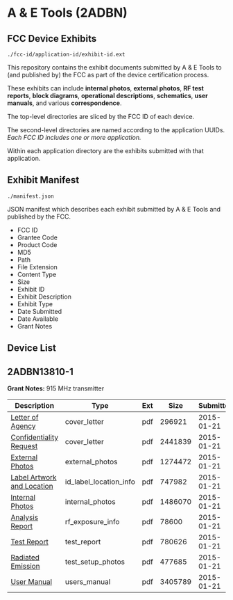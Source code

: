 # A & E Tools (2ADBN)
## FCC Device Exhibits

```
./fcc-id/application-id/exhibit-id.ext
```

This repository contains the exhibit documents submitted by A & E Tools to (and published by) the FCC as part of the device certification process.

These exhibits can include **internal photos**, **external photos**, **RF test reports**, **block diagrams**, **operational descriptions**, **schematics**, **user manuals**, and various **correspondence**.

The top-level directories are sliced by the FCC ID of each device.

The second-level directories are named according to the application UUIDs. *Each FCC ID includes one or more application.*

Within each application directory are the exhibits submitted with that application. 

## Exhibit Manifest

```
./manifest.json
```

JSON manifest which describes each exhibit submitted by A & E Tools and published by the FCC.

- FCC ID
- Grantee Code
- Product Code
- MD5
- Path
- File Extension
- Content Type
- Size
- Exhibit ID
- Exhibit Description
- Exhibit Type
- Date Submitted
- Date Available
- Grant Notes

## Device List
## 2ADBN13810-1
**Grant Notes:** 915 MHz transmitter

| Description | Type | Ext | Size | Submitted | Available |
| ----------- | ---- | --- | ---- | --------- | --------- |
| [Letter of Agency](2ADBN13810-1/00cbcc580b0add4bceb1f03a25e59543/2510029.pdf) | cover_letter | pdf | 296921 | 2015-01-21 | 2015-01-21 |
| [Confidentiality Request](2ADBN13810-1/00cbcc580b0add4bceb1f03a25e59543/2510030.pdf) | cover_letter | pdf | 2441839 | 2015-01-21 | 2015-01-21 |
| [External Photos](2ADBN13810-1/00cbcc580b0add4bceb1f03a25e59543/2510037.pdf) | external_photos | pdf | 1274472 | 2015-01-21 | 2015-07-21 |
| [Label Artwork and Location](2ADBN13810-1/00cbcc580b0add4bceb1f03a25e59543/2510039.pdf) | id_label_location_info | pdf | 747982 | 2015-01-21 | 2015-01-21 |
| [Internal Photos](2ADBN13810-1/00cbcc580b0add4bceb1f03a25e59543/2510038.pdf) | internal_photos | pdf | 1486070 | 2015-01-21 | 2015-07-21 |
| [Analysis Report](2ADBN13810-1/00cbcc580b0add4bceb1f03a25e59543/2510040.pdf) | rf_exposure_info | pdf | 78600 | 2015-01-21 | 2015-01-21 |
| [Test Report](2ADBN13810-1/00cbcc580b0add4bceb1f03a25e59543/2510035.pdf) | test_report | pdf | 780626 | 2015-01-21 | 2015-01-21 |
| [Radiated Emission](2ADBN13810-1/00cbcc580b0add4bceb1f03a25e59543/2510036.pdf) | test_setup_photos | pdf | 477685 | 2015-01-21 | 2015-07-21 |
| [User Manual](2ADBN13810-1/00cbcc580b0add4bceb1f03a25e59543/2510031.pdf) | users_manual | pdf | 3405789 | 2015-01-21 | 2015-07-21 |
